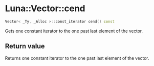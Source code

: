 # Luna::Vector::cend

```c++
Vector< _Ty, _Alloc >::const_iterator cend() const
```

Gets one constant iterator to the one past last element of the vector. 



## Return value
Returns one constant iterator to the one past last element of the vector. 

